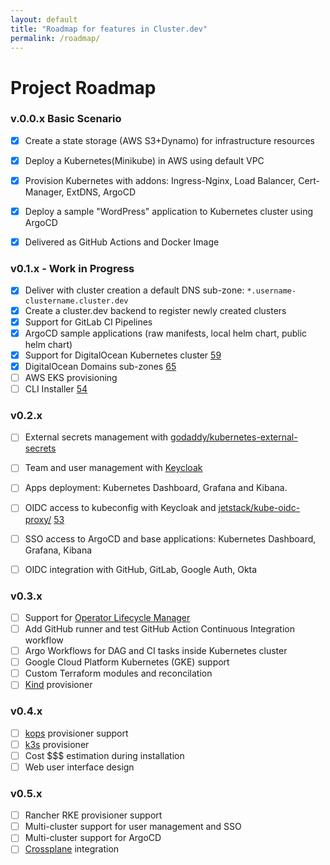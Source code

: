 ```yaml
---
layout: default
title: "Roadmap for features in Cluster.dev"
permalink: /roadmap/
---
```

# Project Roadmap

### v.0.0.x Basic Scenario

- [x] Create a state storage (AWS S3+Dynamo) for infrastructure resources
- [x] Deploy a Kubernetes(Minikube) in AWS using default VPC
- [x] Provision Kubernetes with addons: Ingress-Nginx, Load Balancer, Cert-Manager, ExtDNS, ArgoCD
- [x] Deploy a sample "WordPress" application to Kubernetes cluster using ArgoCD
- [x] Delivered as GitHub Actions and Docker Image


### v0.1.x - Work in Progress

- [x] Deliver with cluster creation a default DNS sub-zone:
  `*.username-clustername.cluster.dev`
- [x] Create a cluster.dev backend to register newly created clusters
- [x] Support for GitLab CI Pipelines
- [x] ArgoCD sample applications (raw manifests, local helm chart, public helm chart)
- [x] Support for DigitalOcean Kubernetes cluster [59](https://github.com/shalb/cluster.dev/issues/59)
- [x] DigitalOcean Domains sub-zones [65](https://github.com/shalb/cluster.dev/issues/65)
- [ ] AWS EKS provisioning
- [ ] CLI Installer [54](https://github.com/shalb/cluster.dev/issues/54)

### v0.2.x

- [ ] External secrets management with [godaddy/kubernetes-external-secrets](https://github.com/godaddy/kubernetes-external-secrets)
- [ ] Team and user management with [Keycloak](https://www.keycloak.org/)
- [ ] Apps deployment: Kubernetes Dashboard, Grafana and Kibana.
- [ ] OIDC access to kubeconfig with Keycloak and [jetstack/kube-oidc-proxy/](https://github.com/jetstack/kube-oidc-proxy/) [53](https://github.com/shalb/cluster.dev/issues/53)
- [ ] SSO access to ArgoCD and base applications: Kubernetes Dashboard, Grafana, Kibana
- [ ] OIDC integration with GitHub, GitLab, Google Auth, Okta


### v0.3.x

- [ ] Support for [Operator Lifecycle Manager](https://github.com/operator-framework/operator-lifecycle-manager)
- [ ] Add GitHub runner and test GitHub Action Continuous Integration workflow
- [ ] Argo Workflows for DAG and CI tasks inside Kubernetes cluster
- [ ] Google Cloud Platform Kubernetes (GKE) support
- [ ] Custom Terraform modules and reconcilation
- [ ] [Kind](https://kind.sigs.k8s.io/) provisioner

### v0.4.x

- [ ] [kops](https://github.com/kubernetes/kops) provisioner support
- [ ] [k3s](https://k3s.io) provisioner
- [ ] Cost $$$ estimation during installation
- [ ] Web user interface design

### v0.5.x

- [ ] Rancher RKE provisioner support
- [ ] Multi-cluster support for user management and SSO
- [ ] Multi-cluster support for ArgoCD
- [ ] [Crossplane](https://crossplane.io/) integration
